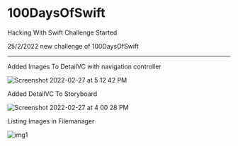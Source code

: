 # 100DaysOfSwift
Hacking With Swift Challenge Started

25/2/2022 new challenge of 100DaysOfSwift
<hr/>

Added Images To DetailVC with navigation controller

![Screenshot 2022-02-27 at 5 12 42 PM](https://user-images.githubusercontent.com/38833326/155881006-87564757-67aa-40a9-bd00-54ebacaa27a5.png)

Added DetailVC To Storyboard

![Screenshot 2022-02-27 at 4 00 28 PM](https://user-images.githubusercontent.com/38833326/155878830-a711fb75-d842-4cb7-b7c8-5cb8ff6e30e5.png)

Listing Images in Filemanager

![img1](https://user-images.githubusercontent.com/38833326/155761237-e145dda7-d6fc-4770-b6e9-3798707fbbd1.png)
